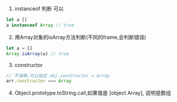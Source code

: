 1. instanceof 判断 可以
  ```js
  let a []
  a instanceof Array // true
  ```

2. 用Array对象的isArray方法判断(不同的frame,会判断错误)
  ```js
  let a = []
  Array.isArray(a) // true
  ```

3. constructor
  ```js
  // 不准确,可以指定 obj.constructor = Array
  arr.constructor === Array
  ```

4.  Object.prototype.toString.call,如果值是 [object Array], 说明是数组